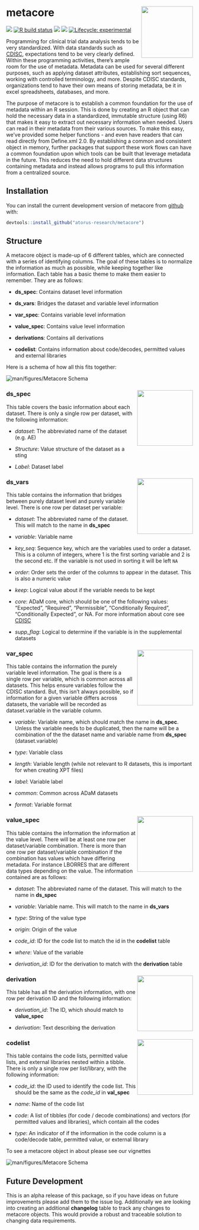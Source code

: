 
<!-- README.md is generated from README.Rmd. Please edit that file -->

# metacore <a href='https://github.com/atorus-research/metacore'><img src="man/figures/metacore.PNG" align="right" style="height:139px;"/></a>

<!-- badges: start -->

[<img src="https://img.shields.io/badge/Slack-RValidationHub-blue?style=flat&logo=slack">](https://RValidationHub.slack.com)
[![R build
status](https://github.com/atorus-research/metacore/workflows/R-CMD-check/badge.svg)](https://github.com/atorus-research/xportr/actions?workflow=R-CMD-check)
[<img src="https://img.shields.io/codecov/c/github/atorus-research/metacore">](https://codecov.io/gh/atorus-research/metacore)
[<img src="https://img.shields.io/badge/License-MIT-blue.svg">](https://github.com/atorus-research/metacore/blob/master/LICENSE)
[![Lifecycle:
experimental](https://img.shields.io/badge/lifecycle-experimental-orange.svg)](https://lifecycle.r-lib.org/articles/stages.html#experimental-1)
<!-- badges: end -->

Programming for clinical trial data analysis tends to be very
standardized. With data standards such as
[CDISC](https://www.cdisc.org/), expectations tend to be very clearly
defined. Within these programming activities, there’s ample room for the
use of metadata. Metadata can be used for several different purposes,
such as applying dataset attributes, establishing sort sequences,
working with controlled terminology, and more. Despite CDISC standards,
organizations tend to have their own means of storing metadata, be it in
excel spreadsheets, databases, and more.

The purpose of metacore is to establish a common foundation for the use
of metadata within an R session. This is done by creating an R object
that can hold the necessary data in a standardized, immutable structure
(using R6) that makes it easy to extract out necessary information when
needed. Users can read in their metadata from their various sources. To
make this easy, we’ve provided some helper functions - and even have
readers that can read directly from Define.xml 2.0. By establishing a
common and consistent object in memory, further packages that support
these work flows can have a common foundation upon which tools can be
built that leverage metadata in the future. This reduces the need to
hold different data structures containing metadata and instead allows
programs to pull this information from a centralized source.

## Installation

You can install the current development version of metacore from
[github](https://github.com/atorus-research/metacore) with:

``` r
devtools::install_github("atorus-research/metacore")
```

## Structure

A metacore object is made-up of 6 different tables, which are connected
with a series of identifying columns. The goal of these tables is to
normalize the information as much as possible, while keeping together
like information. Each table has a basic theme to make them easier to
remember. They are as follows:

  - **ds\_spec**: Contains dataset level information

  - **ds\_vars**: Bridges the dataset and variable level information

  - **var\_spec**: Contains variable level information

  - **value\_spec**: Contains value level information

  - **derivations**: Contains all derivations

  - **codelist**: Contains information about code/decodes, permitted
    values and external libraries

Here is a schema of how all this fits together:

![](man/figures/schema-colors.png "man/figures/Metacore Schema")

### ds\_spec <img src="man/figures/labeled-ds_spec.png" align="right" style="height:150px;"/>

This table covers the basic information about each dataset. There is
only a single row per dataset, with the following information:

  - *dataset*: The abbreviated name of the dataset (e.g. AE)

  - *Structure*: Value structure of the dataset as a sting

  - *Label*: Dataset label

### ds\_vars <img src="man/figures/labeled-ds_vars.png" align="right" style="height:150px;"/>

This table contains the information that bridges between purely dataset
level and purely variable level. There is one row per dataset per
variable:

  - *dataset*: The abbreviated name of the dataset. This will match to
    the name in **ds\_spec**

  - *variable*: Variable name

  - *key\_seq*: Sequence key, which are the variables used to order a
    dataset. This is a column of integers, where 1 is the first sorting
    variable and 2 is the second etc. If the variable is not used in
    sorting it will be left `NA`

  - *order*: Order sets the order of the columns to appear in the
    dataset. This is also a numeric value

  - *keep*: Logical value about if the variable needs to be kept

  - *core*: ADaM core, which should be one of the following values:
    “Expected”, “Required”, “Permissible”, “Conditionally Required”,
    “Conditionally Expected”, or NA. For more information about core
    see [CDISC](https://www.cdisc.org/standards/foundational/adam)

  - *supp\_flag*: Logical to determine if the variable is in the
    supplemental datasets

### var\_spec <img src="man/figures/labeled-var_spec.png" align="right" style="height:150px;"/>

This table contains the information the purely variable level
information. The goal is there is a single row per variable, which is
common across all datasets. This helps ensure variables follow the CDISC
standard. But, this isn’t always possible, so if information for a given
variable differs across datasets, the variable will be recorded as
dataset.variable in the variable column.

  - *variable*: Variable name, which should match the name in
    **ds\_spec**. Unless the variable needs to be duplicated, then the
    name will be a combination of the the dataset name and variable name
    from **ds\_spec** (dataset.variable)

  - *type*: Variable class

  - *length*: Variable length (while not relevant to R datasets, this is
    important for when creating XPT files)

  - *label*: Variable label

  - *common*: Common across ADaM datasets

  - *format*: Variable format

### value\_spec <img src="man/figures/labeled-value_spec.png" align="right" style="height:150px;"/>

This table contains the information the information at the value level.
There will be at least one row per dataset/variable combination. There
is more than one row per dataset/variable combination if the combination
has values which have differing metadata. For instance LBORRES that are
different data types depending on the value. The information contained
are as follows:

  - *dataset*: The abbreviated name of the dataset. This will match to
    the name in **ds\_spec**

  - *variable*: Variable name. This will match to the name in
    **ds\_vars**

  - *type*: String of the value type

  - *origin*: Origin of the value

  - *code\_id*: ID for the code list to match the id in the **codelist**
    table

  - *where*: Value of the variable

  - *derivation\_id*: ID for the derivation to match with the
    **derivation** table

### derivation <img src="man/figures/labeled-derivation.png" align="right" style="height:150px;"/>

This table has all the derivation information, with one row per
derivation ID and the following information:

  - *derivation\_id*: The ID, which should match to **value\_spec**

  - *derivation*: Text describing the derivation

### codelist <img src="man/figures/labeled-code_list.png" align="right" style="height:150px;"/>

This table contains the code lists, permitted value lists, and external
libraries nested within a tibble. There is only a single row per
list/library, with the following information:

  - *code\_id*: the ID used to identify the code list. This should be
    the same as the *code\_id* in **val\_spec**

  - *name*: Name of the code list

  - *code*: A list of tibbles (for code / decode combinations) and
    vectors (for permitted values and libraries), which contain all the
    codes

  - *type*: An indicator of if the information in the code column is a
    code/decode table, permitted value, or external library

To see a metacore object in about please see our vignettes

![](man/figures/labeled-schema.png "man/figures/Metacore Schema")

## Future Development

This is an alpha release of this package, so if you have ideas on future
improvements please add them to the issue log. Additionally we are
looking into creating an additional **changelog** table to track any
changes to metacore objects. This would provide a robust and traceable
solution to changing data requirements.
